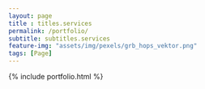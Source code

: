 ```yaml
--- 
layout: page
title : titles.services 
permalink: /portfolio/
subtitle: subtitles.services 
feature-img: "assets/img/pexels/grb_hops_vektor.png"
tags: [Page]
---
```


{% include portfolio.html %}
